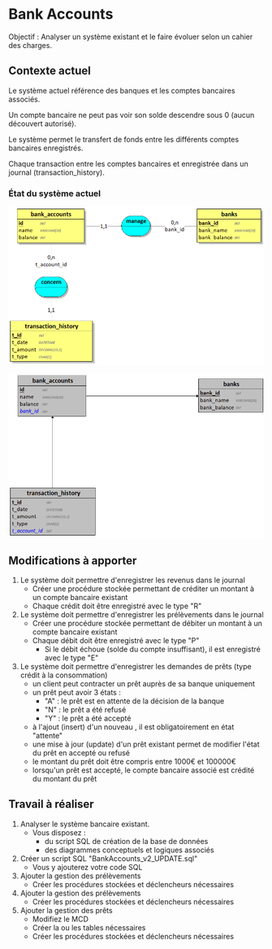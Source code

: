 # Bank Accounts 

Objectif : Analyser un système existant et le faire évoluer selon un cahier des charges.

## Contexte actuel 

Le système actuel référence des banques et les comptes bancaires associés.

Un compte bancaire ne peut pas voir son solde descendre sous 0 (aucun découvert autorisé).

Le système permet le transfert de fonds entre les différents comptes bancaires enregistrés.

Chaque transaction entre les comptes bancaires et enregistrée dans un journal (transaction_history).


### État du système actuel 

![MCD](BankAccounts_v1_MCD.png)


![MCD](BankAccounts_v1_MLD.png)


## Modifications à apporter 

1. Le système doit permettre d'enregistrer les revenus dans le journal
    - Créer une procédure stockée permettant de créditer un montant à un compte bancaire existant
    - Chaque crédit doit être enregistré avec le type "R"
2. Le système doit permettre d'enregistrer les prélèvements dans le journal
    - Créer une procédure stockée permettant de débiter un montant à un compte bancaire existant
    - Chaque débit doit être enregistré avec le type "P"
        - Si le débit échoue (solde du compte insuffisant), il est enregistré avec le type "E"
3. Le système doit permettre d'enregistrer les demandes de prêts (type crédit à la consommation)
    - un client peut contracter un prêt auprès de sa banque uniquement
    - un prêt peut avoir 3 états :
        - "A" : le prêt est en attente de la décision de la banque
        - "N" : le prêt a été refusé
        - "Y" : le prêt a été accepté
    - à l'ajout (insert) d'un nouveau , il est obligatoirement en état "attente"
    - une mise à jour (update) d'un prêt existant permet de modifier l'état du prêt en accepté ou refusé
    - le montant du prêt doit être compris entre 1000€ et 100000€
    - lorsqu'un prêt est accepté, le compte bancaire associé est crédité du montant du prêt

## Travail à réaliser 

1. Analyser le système bancaire existant.
    - Vous disposez :
        - du script SQL de création de la base de données
        - des diagrammes conceptuels et logiques associés
2. Créer un script SQL "BankAccounts_v2_UPDATE.sql"
    - Vous y ajouterez votre code SQL
3. Ajouter la gestion des prélèvements
    - Créer les procédures stockées et déclencheurs nécessaires
4. Ajouter la gestion des prélèvements
    - Créer les procédures stockées et déclencheurs nécessaires
5. Ajouter la gestion des prêts
    - Modifiez le MCD
    - Créer la ou les tables nécessaires
    - Créer les procédures stockées et déclencheurs nécessaires
